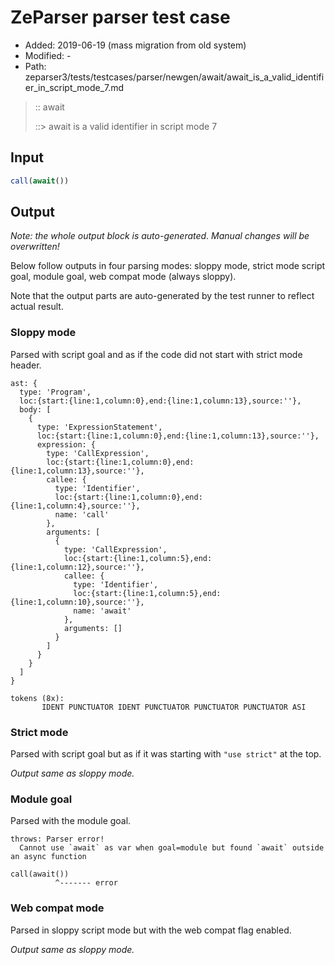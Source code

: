 # ZeParser parser test case

- Added: 2019-06-19 (mass migration from old system)
- Modified: -
- Path: zeparser3/tests/testcases/parser/newgen/await/await_is_a_valid_identifier_in_script_mode_7.md

> :: await
>
> ::> await is a valid identifier in script mode 7

## Input

`````js
call(await())
`````

## Output

_Note: the whole output block is auto-generated. Manual changes will be overwritten!_

Below follow outputs in four parsing modes: sloppy mode, strict mode script goal, module goal, web compat mode (always sloppy).

Note that the output parts are auto-generated by the test runner to reflect actual result.

### Sloppy mode

Parsed with script goal and as if the code did not start with strict mode header.

`````
ast: {
  type: 'Program',
  loc:{start:{line:1,column:0},end:{line:1,column:13},source:''},
  body: [
    {
      type: 'ExpressionStatement',
      loc:{start:{line:1,column:0},end:{line:1,column:13},source:''},
      expression: {
        type: 'CallExpression',
        loc:{start:{line:1,column:0},end:{line:1,column:13},source:''},
        callee: {
          type: 'Identifier',
          loc:{start:{line:1,column:0},end:{line:1,column:4},source:''},
          name: 'call'
        },
        arguments: [
          {
            type: 'CallExpression',
            loc:{start:{line:1,column:5},end:{line:1,column:12},source:''},
            callee: {
              type: 'Identifier',
              loc:{start:{line:1,column:5},end:{line:1,column:10},source:''},
              name: 'await'
            },
            arguments: []
          }
        ]
      }
    }
  ]
}

tokens (8x):
       IDENT PUNCTUATOR IDENT PUNCTUATOR PUNCTUATOR PUNCTUATOR ASI
`````

### Strict mode

Parsed with script goal but as if it was starting with `"use strict"` at the top.

_Output same as sloppy mode._

### Module goal

Parsed with the module goal.

`````
throws: Parser error!
  Cannot use `await` as var when goal=module but found `await` outside an async function

call(await())
          ^------- error
`````


### Web compat mode

Parsed in sloppy script mode but with the web compat flag enabled.

_Output same as sloppy mode._
